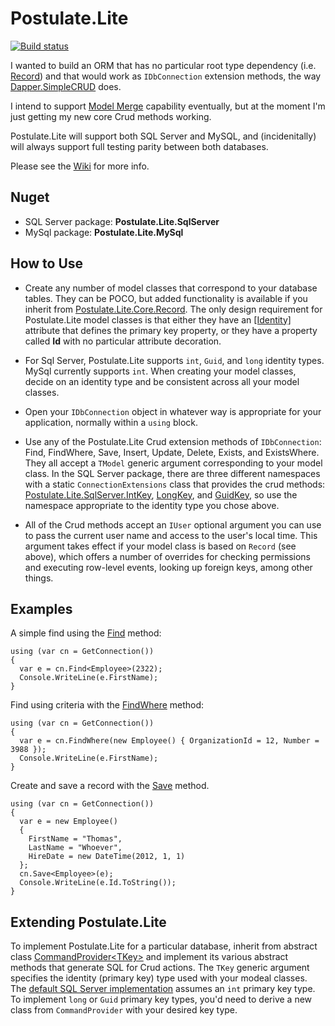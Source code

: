 # Postulate.Lite

[![Build status](https://ci.appveyor.com/api/projects/status/ug7499knw4ut33yj/branch/master?svg=true)](https://ci.appveyor.com/project/adamosoftware/postulate-lite/branch/master)

I wanted to build an ORM that has no particular root type dependency (i.e. [Record](https://github.com/adamosoftware/Postulate.Orm/blob/master/Core/Abstract/Record.cs)) and that would work as `IDbConnection` extension methods, the way [Dapper.SimpleCRUD](https://github.com/ericdc1/Dapper.SimpleCRUD) does.

I intend to support [Model Merge](https://github.com/adamosoftware/Postulate.Orm/wiki/Model-Merge) capability eventually, but at the moment I'm just getting my new core Crud methods working.

Postulate.Lite will support both SQL Server and MySQL, and (incidenitally) will always support full testing parity between both databases.

Please see the [Wiki](https://github.com/adamosoftware/Postulate.Lite/wiki) for more info.

## Nuget

- SQL Server package: **Postulate.Lite.SqlServer**
- MySql package: **Postulate.Lite.MySql**

## How to Use

- Create any number of model classes that correspond to your database tables. They can be POCO, but added functionality is available if you inherit from [Postulate.Lite.Core.Record](https://github.com/adamosoftware/Postulate.Lite/blob/master/Postulate.Lite.Core/Record.cs). The only design requirement for Postulate.Lite model classes is that either they have an [[Identity]](https://github.com/adamosoftware/Postulate.Lite/blob/master/Postulate.Lite.Core/Attributes/IdentityAttribute.cs) attribute that defines the primary key property, or they have a property called **Id** with no particular attribute decoration.

- For Sql Server, Postulate.Lite supports `int`, `Guid`, and `long` identity types. MySql currently supports `int`. When creating your model classes, decide on an identity type and be consistent across all your model classes.

- Open your `IDbConnection` object in whatever way is appropriate for your application, normally within a `using` block.

- Use any of the Postulate.Lite Crud extension methods of `IDbConnection`: Find, FindWhere, Save, Insert, Update, Delete, Exists, and ExistsWhere. They all accept a `TModel` generic argument corresponding to your model class. In the SQL Server package, there are three different namespaces with a static `ConnectionExtensions` class that provides the crud methods: [Postulate.Lite.SqlServer.IntKey](https://github.com/adamosoftware/Postulate.Lite/blob/master/Postulate.Lite.SqlServer/IntKey/ConnectionExtensions.cs), [LongKey](https://github.com/adamosoftware/Postulate.Lite/blob/master/Postulate.Lite.SqlServer/LongKey/ConnectionExtensions.cs), and [GuidKey](https://github.com/adamosoftware/Postulate.Lite/blob/master/Postulate.Lite.SqlServer/GuidKey/ConnectionExtensions.cs), so use the namespace appropriate to the identity type you chose above.

- All of the Crud methods accept an `IUser` optional argument you can use to pass the current user name and access to the user's local time. This argument takes effect if your model class is based on `Record` (see above), which offers a number of overrides for checking permissions and executing row-level events, looking up foreign keys, among other things.

## Examples

A simple find using the [Find](https://github.com/adamosoftware/Postulate.Lite/blob/master/Postulate.Lite.Core/CommandProvider_Crud.cs#L262) method:

```
using (var cn = GetConnection())
{
  var e = cn.Find<Employee>(2322);
  Console.WriteLine(e.FirstName);
}
```

Find using criteria with the [FindWhere](https://github.com/adamosoftware/Postulate.Lite/blob/master/Postulate.Lite.Core/CommandProvider_Crud.cs#L296) method:
```
using (var cn = GetConnection())
{
  var e = cn.FindWhere(new Employee() { OrganizationId = 12, Number = 3988 });
  Console.WriteLine(e.FirstName);
}
```

Create and save a record with the [Save](https://github.com/adamosoftware/Postulate.Lite/blob/master/Postulate.Lite.Core/CommandProvider_Crud.cs#L229) method.
```
using (var cn = GetConnection())
{
  var e = new Employee()
  {
    FirstName = "Thomas",
    LastName = "Whoever",
    HireDate = new DateTime(2012, 1, 1)
  };
  cn.Save<Employee>(e);
  Console.WriteLine(e.Id.ToString());
}
```

## Extending Postulate.Lite

To implement Postulate.Lite for a particular database, inherit from abstract class [CommandProvider&lt;TKey&gt;](https://github.com/adamosoftware/Postulate.Lite/blob/master/Postulate.Lite.Core/CommandProvider_Crud.cs) and implement its various abstract methods that generate SQL for Crud actions. The `TKey` generic argument specifies the identity (primary key) type used with your modeal classes. The [default SQL Server implementation](https://github.com/adamosoftware/Postulate.Lite/blob/master/Postulate.Lite.MySql/MySqlProvider_Crud.cs) assumes an `int` primary key type. To implement `long` or `Guid` primary key types, you'd need to derive a new class from `CommandProvider` with your desired key type.
